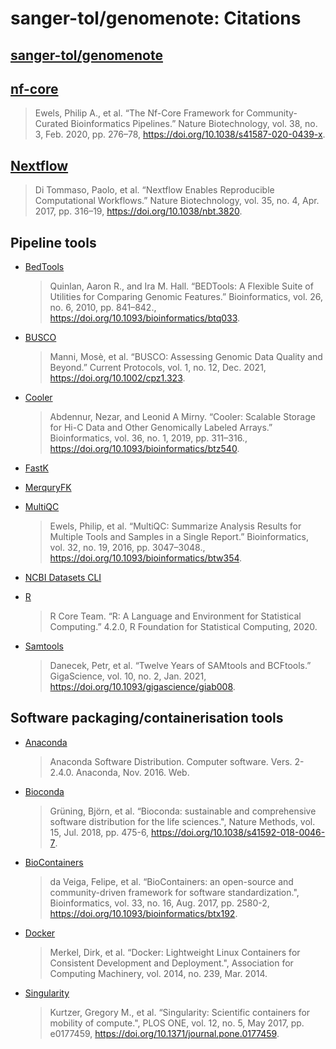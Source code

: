 # sanger-tol/genomenote: Citations

## [sanger-tol/genomenote](https://pipelines.tol.sanger.ac.uk/genomenote)

## [nf-core](https://nf-co.re)

> Ewels, Philip A., et al. “The Nf-Core Framework for Community-Curated Bioinformatics Pipelines.” Nature Biotechnology, vol. 38, no. 3, Feb. 2020, pp. 276–78, https://doi.org/10.1038/s41587-020-0439-x.

## [Nextflow](https://www.nextflow.io)

> Di Tommaso, Paolo, et al. “Nextflow Enables Reproducible Computational Workflows.” Nature Biotechnology, vol. 35, no. 4, Apr. 2017, pp. 316–19, https://doi.org/10.1038/nbt.3820.

## Pipeline tools

- [BedTools](https://bedtools.readthedocs.io/en/latest/)

  > Quinlan, Aaron R., and Ira M. Hall. “BEDTools: A Flexible Suite of Utilities for Comparing Genomic Features.” Bioinformatics, vol. 26, no. 6, 2010, pp. 841–842., https://doi.org/10.1093/bioinformatics/btq033.

- [BUSCO](https://busco.ezlab.org)

  > Manni, Mosè, et al. “BUSCO: Assessing Genomic Data Quality and Beyond.” Current Protocols, vol. 1, no. 12, Dec. 2021, https://doi.org/10.1002/cpz1.323.

- [Cooler](https://cooler.readthedocs.io/en/latest/)

  > Abdennur, Nezar, and Leonid A Mirny. “Cooler: Scalable Storage for Hi-C Data and Other Genomically Labeled Arrays.” Bioinformatics, vol. 36, no. 1, 2019, pp. 311–316., https://doi.org/10.1093/bioinformatics/btz540.

- [FastK](https://github.com/thegenemyers/FASTK)

- [MerquryFK](https://github.com/thegenemyers/MERQURY.FK)

- [MultiQC](https://multiqc.info)

  > Ewels, Philip, et al. “MultiQC: Summarize Analysis Results for Multiple Tools and Samples in a Single Report.” Bioinformatics, vol. 32, no. 19, 2016, pp. 3047–3048., https://doi.org/10.1093/bioinformatics/btw354.

- [NCBI Datasets CLI](https://www.ncbi.nlm.nih.gov/datasets/docs/v2/download-and-install/)

- [R](https://www.r-project.org)

  > R Core Team. “R: A Language and Environment for Statistical Computing.” 4.2.0, R Foundation for Statistical Computing, 2020.

- [Samtools](https://www.htslib.org)

  > Danecek, Petr, et al. “Twelve Years of SAMtools and BCFtools.” GigaScience, vol. 10, no. 2, Jan. 2021, https://doi.org/10.1093/gigascience/giab008.

## Software packaging/containerisation tools

- [Anaconda](https://anaconda.com)

  > Anaconda Software Distribution. Computer software. Vers. 2-2.4.0. Anaconda, Nov. 2016. Web.

- [Bioconda](https://bioconda.github.io)

  > Grüning, Björn, et al. “Bioconda: sustainable and comprehensive software distribution for the life sciences.", Nature Methods, vol. 15, Jul. 2018, pp. 475-6, https://doi.org/10.1038/s41592-018-0046-7.

- [BioContainers](https://biocontainers.pro)

  > da Veiga, Felipe, et al. “BioContainers: an open-source and community-driven framework for software standardization.", Bioinformatics, vol. 33, no. 16, Aug. 2017, pp. 2580-2, https://doi.org/10.1093/bioinformatics/btx192.

- [Docker](https://www.docker.com)

  > Merkel, Dirk, et al. “Docker: Lightweight Linux Containers for Consistent Development and Deployment.", Association for Computing Machinery, vol. 2014, no. 239, Mar. 2014.

- [Singularity](https://docs.sylabs.io/guides/latest/user-guide/)

  > Kurtzer, Gregory M., et al. “Singularity: Scientific containers for mobility of compute.", PLOS ONE, vol. 12, no. 5, May 2017, pp. e0177459, https://doi.org/10.1371/journal.pone.0177459.
